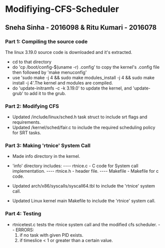 # Modifiying-CFS-Scheduler

## Sneha Sinha - 2016098 & Ritu Kumari - 2016078

### Part 1: Compiling the source code
The linux 3.19.0 source code is downloaded and it's
extracted.
- cd to that directory
- do 'cp /boot/config-$(uname -r) .config' to copy the kernel's .config file then followed by 'make menuconfig'
- use 'sudo make -j 4 && sudo make modules_install -j 4 && sudo make install -j 4'.The kernel and modules are compiled.
- do 'update-initramfs -c -k 3.19.0' to update the kernel, and 'update-grub' to add it to the grub.

### Part 2: Modifying CFS
- Updated /include/linux/sched.h task struct to include srt flags and requirements.
- Updated /kernel/sched/fair.c to include the required scheduling policy for SRT tasks.

### Part 3: Making 'rtnice' System Call
- Made info directory in the kernel.
- 'info' directory includes:
       ---- rtnice.c - C code for System call implementation.
       ---- rtnice.h - header file.
       ---- Makefile - Makefile for c code.
       
- Updated arch/x86/syscalls/syscall64.tbl to include the 'rtnice' system call.
- Updated Linux kernel main Makefile to include the 'rtnice' system call.

### Part 4: Testing
- rtnicetest.c tests the rtnice system call and the modified cfs scheduler.
-- ERRORS:
	1. if no task with given PID exists.
	2. if timeslice < 1 or greater than a certain value.
